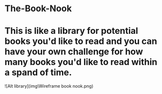 # The-Book-Nook

# This is like a library for potential books you'd like to read and you can have your own challenge for how many books you'd like to read within a spand of time.

![Alt library](img\Wireframe book nook.png)